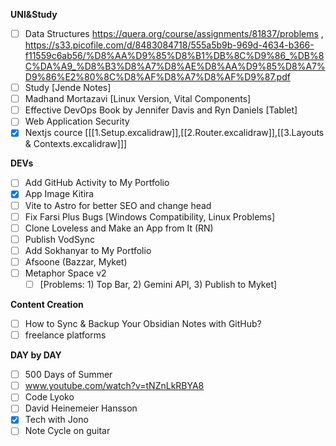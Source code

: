 **UNI&Study**
- [ ] Data Structures https://quera.org/course/assignments/81837/problems , https://s33.picofile.com/d/8483084718/555a5b9b-969d-4634-b366-f11559c6ab56/%D8%AA%D9%85%D8%B1%DB%8C%D9%86_%DB%8C%DA%A9_%D8%B3%D8%A7%D8%AE%D8%AA%D9%85%D8%A7%D9%86%E2%80%8C%D8%AF%D8%A7%D8%AF%D9%87.pdf
- [ ] Study [Jende Notes]
- [ ] Madhand Mortazavi [Linux Version, Vital Components]
- [ ] Effective DevOps Book by Jennifer Davis and Ryn Daniels [Tablet]
- [ ] Web Application Security
- [x] Nextjs cource [[[1.Setup.excalidraw]],[[2.Router.excalidraw]],[[3.Layouts & Contexts.excalidraw]]]

**DEVs**
- [ ] Add GitHub Activity to My Portfolio
- [x] App Image Kitira
- [ ] Vite to Astro for better SEO and change head
- [ ] Fix Farsi Plus Bugs [Windows Compatibility, Linux Problems]
- [ ] Clone Loveless and Make an App from It (RN)
- [ ] Publish VodSync
- [ ] Add Sokhanyar to My Portfolio
- [ ] Afsoone (Bazzar, Myket)
- [ ] Metaphor Space v2
  - [ ] [Problems: 1) Top Bar, 2) Gemini API, 3) Publish to Myket]

**Content Creation**
- [ ] How to Sync & Backup Your Obsidian Notes with GitHub?
- [ ] freelance platforms 

**DAY by DAY**
- [ ] 500 Days of Summer
- [ ] www.youtube.com/watch?v=tNZnLkRBYA8
- [ ] Code Lyoko
- [ ] David Heinemeier Hansson
- [x] Tech with Jono
- [ ] Note Cycle on guitar